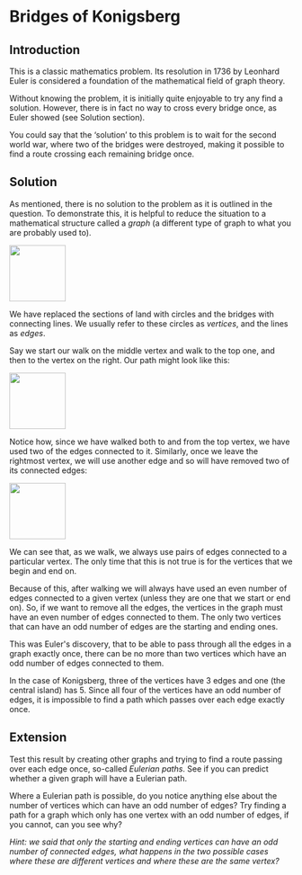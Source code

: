 # Bridges of Konigsberg

## Introduction

This is a classic mathematics problem. Its resolution in 1736 by Leonhard Euler is considered a foundation of the mathematical field of graph theory.

Without knowing the problem, it is initially quite enjoyable to try any find a solution. However, there is in fact no way to cross every bridge once, as Euler showed (see Solution section). 

You could say that the ‘solution’ to this problem is to wait for the second world war, where two of the bridges were destroyed, making it possible to find a route crossing each remaining bridge once.

## Solution

As mentioned, there is no solution to the problem as it is outlined in the question. To demonstrate this, it is helpful to reduce the situation to a mathematical structure called a *graph* (a different type of graph to what you are probably used to).

<img src="https://github.com/supportingami/sami-maths-club/blob/master/maths-club-pack/images/konigsberg-bridges-2.png?raw=true" width=100>

We have replaced the sections of land with circles and the bridges with connecting lines. We usually refer to these circles as *vertices*, and the lines as *edges*.

Say we start our walk on the middle vertex and walk to the top one, and then to the vertex on the right. Our path might look like this:

<img src="https://github.com/supportingami/sami-maths-club/blob/master/maths-club-pack/images/konigsberg-bridges-3.png?raw=true" width=100>

Notice how, since we have walked both to and from the top vertex, we have used two of the edges connected to it. Similarly, once we leave the rightmost vertex, we will use another edge and so will have removed two of its connected edges:

<img src="https://github.com/supportingami/sami-maths-club/blob/master/maths-club-pack/images/konigsberg-bridges-4.png?raw=true" width=100>

We can see that, as we walk, we always use pairs of edges connected to a particular vertex. The only time that this is not true is for the vertices that we begin and end on.

Because of this, after walking we will always have used an even number of edges connected to a given vertex (unless they are one that we start or end on). So, if we want to remove all the edges, the vertices in the graph must have an even number of edges connected to them. The only two vertices that can have an odd number of edges are the starting and ending ones.

This was Euler's discovery, that to be able to pass through all the edges in a graph exactly once, there can be no more than two vertices which have an odd number of edges connected to them.

In the case of Konigsberg, three of the vertices have 3 edges and one (the central island) has 5. Since all four of the vertices have an odd number of edges, it is impossible to find a path which passes over each edge exactly once.

## Extension

Test this result by creating other graphs and trying to find a route passing over each edge once, so-called *Eulerian paths*. See if you can predict whether a given graph will have a Eulerian path.

Where a Eulerian path is possible, do you notice anything else about the number of vertices which can have an odd number of edges? Try finding a path for a graph which only has one vertex with an odd number of edges, if you cannot, can you see why?

*Hint: we said that only the starting and ending vertices can have an odd number of connected edges, what happens in the two possible cases where these are different vertices and where these are the same vertex?*
